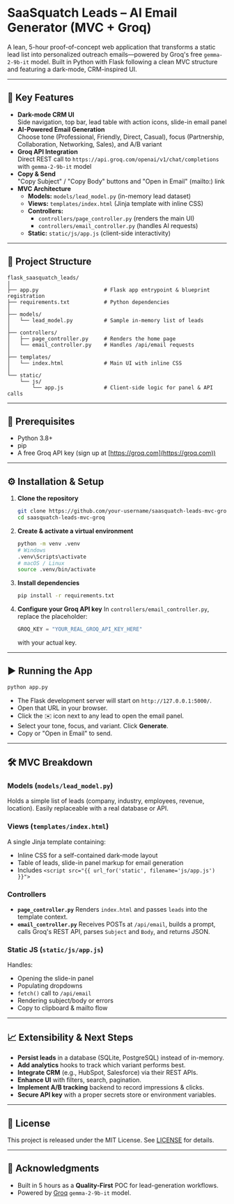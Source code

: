 # SaaSquatch Leads – AI Email Generator (MVC + Groq)

A lean, 5-hour proof-of-concept web application that transforms a static lead list into personalized outreach emails—powered by Groq's free `gemma-2-9b-it` model. Built in Python with Flask following a clean MVC structure and featuring a dark-mode, CRM-inspired UI.

---

## 🚀 Key Features

- **Dark-mode CRM UI**  
  Side navigation, top bar, lead table with action icons, slide-in email panel  
- **AI-Powered Email Generation**  
  Choose tone (Professional, Friendly, Direct, Casual), focus (Partnership, Collaboration, Networking, Sales), and A/B variant  
- **Groq API Integration**  
  Direct REST call to `https://api.groq.com/openai/v1/chat/completions` with `gemma-2-9b-it` model  
- **Copy & Send**  
  "Copy Subject" / "Copy Body" buttons and "Open in Email" (mailto:) link  
- **MVC Architecture**  
  - **Models:** `models/lead_model.py` (in-memory lead dataset)  
  - **Views:** `templates/index.html` (Jinja template with inline CSS)  
  - **Controllers:**  
    - `controllers/page_controller.py` (renders the main UI)  
    - `controllers/email_controller.py` (handles AI requests)  
  - **Static:** `static/js/app.js` (client-side interactivity)  

---

## 📂 Project Structure

```text
flask_saasquatch_leads/
│
├── app.py                     # Flask app entrypoint & blueprint registration
├── requirements.txt           # Python dependencies
│
├── models/
│   └── lead_model.py          # Sample in-memory list of leads
│
├── controllers/
│   ├── page_controller.py     # Renders the home page
│   └── email_controller.py    # Handles /api/email requests
│
├── templates/
│   └── index.html             # Main UI with inline CSS
│
└── static/
    └── js/
        └── app.js             # Client-side logic for panel & API calls
```

---

## 🔧 Prerequisites

* Python 3.8+
* pip
* A free Groq API key (sign up at [https://groq.com](https://groq.com))

---

## ⚙️ Installation & Setup

1. **Clone the repository**

   ```bash
   git clone https://github.com/your-username/saasquatch-leads-mvc-groq.git
   cd saasquatch-leads-mvc-groq
   ```

2. **Create & activate a virtual environment**

   ```bash
   python -m venv .venv
   # Windows
   .venv\Scripts\activate
   # macOS / Linux
   source .venv/bin/activate
   ```

3. **Install dependencies**

   ```bash
   pip install -r requirements.txt
   ```

4. **Configure your Groq API key**
   In `controllers/email_controller.py`, replace the placeholder:

   ```python
   GROQ_KEY = "YOUR_REAL_GROQ_API_KEY_HERE"
   ```

   with your actual key.

---

## ▶️ Running the App

```bash
python app.py
```

* The Flask development server will start on `http://127.0.0.1:5000/`.
* Open that URL in your browser.
* Click the ✉️ icon next to any lead to open the email panel.
* Select your tone, focus, and variant. Click **Generate**.
* Copy or "Open in Email" to send.

---

## 🛠️ MVC Breakdown

### Models (`models/lead_model.py`)

Holds a simple list of leads (company, industry, employees, revenue, location). Easily replaceable with a real database or API.

### Views (`templates/index.html`)

A single Jinja template containing:

* Inline CSS for a self-contained dark-mode layout
* Table of leads, slide-in panel markup for email generation
* Includes `<script src="{{ url_for('static', filename='js/app.js') }}">`

### Controllers

* **`page_controller.py`**
  Renders `index.html` and passes `leads` into the template context.
* **`email_controller.py`**
  Receives POSTs at `/api/email`, builds a prompt, calls Groq's REST API, parses `Subject` and `Body`, and returns JSON.

### Static JS (`static/js/app.js`)

Handles:

* Opening the slide-in panel
* Populating dropdowns
* `fetch()` call to `/api/email`
* Rendering subject/body or errors
* Copy to clipboard & mailto flow

---

## 📈 Extensibility & Next Steps

* **Persist leads** in a database (SQLite, PostgreSQL) instead of in-memory.
* **Add analytics** hooks to track which variant performs best.
* **Integrate CRM** (e.g., HubSpot, Salesforce) via their REST APIs.
* **Enhance UI** with filters, search, pagination.
* **Implement A/B tracking** backend to record impressions & clicks.
* **Secure API key** with a proper secrets store or environment variables.

---

## 📝 License

This project is released under the MIT License. See [LICENSE](LICENSE) for details.

---

## 🙌 Acknowledgments

* Built in 5 hours as a **Quality-First** POC for lead-generation workflows.
* Powered by [Groq](https://groq.com) `gemma-2-9b-it` model.
